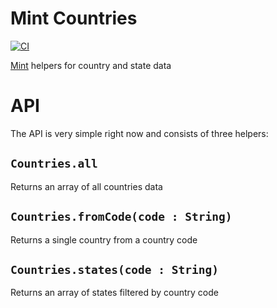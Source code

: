# Mint Countries

[![CI](https://github.com/farism/mint-countries/actions/workflows/ci.yml/badge.svg)](https://github.com/farism/mint-countries/actions/workflows/ci.yml)

[Mint](https://mint-lang.com/) helpers for country and state data

# API

The API is very simple right now and consists of three helpers:

## `Countries.all`

Returns an array of all countries data

## `Countries.fromCode(code : String)`

Returns a single country from a country code

## `Countries.states(code : String)`

Returns an array of states filtered by country code

